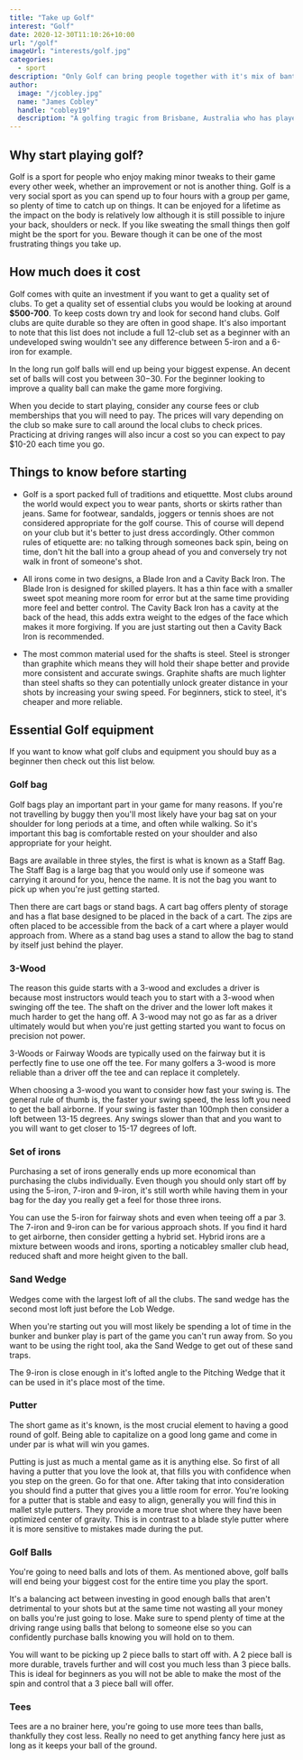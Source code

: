 ```yaml
---
title: "Take up Golf"
interest: "Golf"
date: 2020-12-30T11:10:26+10:00
url: "/golf"
imageUrl: "interests/golf.jpg"
categories:
  - sport
description: "Only Golf can bring people together with it's mix of banter, self-competition and plenty of opportunities to be social. Golf is one of the main ingredients in life for good health and happiness."
author:
  image: "/jcobley.jpg"
  name: "James Cobley"
  handle: "cobley19"
  description: "A golfing tragic from Brisbane, Australia who has played his fair share of rounds."
---
```


## Why start playing golf?
Golf is a sport for people who enjoy making minor tweaks to their game every other week, whether an improvement or not is another thing. Golf is a very social sport as you can spend up to four hours with a group per game, so plenty of time to catch up on things. It can be enjoyed for a lifetime as the impact on the body is relatively low although it is still possible to injure your back, shoulders or neck. If you like sweating the small things then golf might be the sport for you. Beware though it can be one of the most frustrating things you take up.

## How much does it cost
Golf comes with quite an investment if you want to get a quality set of clubs. To get a quality set of essential clubs you would be looking at around **$500-700**. To keep costs down try and look for second hand clubs. Golf clubs are quite durable so they are often in good shape. It's also important to note that this list does not include a full 12-club set as a beginner with an undeveloped swing wouldn't see any difference between 5-iron and a 6-iron for example.

In the long run golf balls will end up being your biggest expense. An decent set of balls will cost you between $30-$30. For the beginner looking to improve a quality ball can make the game more forgiving.

When you decide to start playing, consider any course fees or club memberships that you will need to pay. The prices will vary depending on the club so make sure to call around the local clubs to check prices. Practicing at driving ranges will also incur a cost so you can expect to pay $10-20 each time you go.

## Things to know before starting

- Golf is a sport packed full of traditions and etiquettte. Most clubs around the world would expect you to wear pants, shorts or skirts rather than jeans. Same for footwear, sandalds, joggers or tennis shoes are not considered appropriate for the golf course. This of course will depend on your club but it's better to just dress accordingly. Other common rules of etiquette are: no talking through someones back spin, being on time, don't hit the ball into a group ahead of you and conversely try not walk in front of someone's shot.

- All irons come in two designs, a Blade Iron and a Cavity Back Iron. The Blade Iron is designed for skilled players. It has a thin face with a smaller sweet spot meaning more room for error but at the same time providing more feel and better control. The Cavity Back Iron has a cavity at the back of the head, this adds extra weight to the edges of the face which makes it more forgiving. If you are just starting out then a Cavity Back Iron is recommended.

- The most common material used for the shafts is steel. Steel is stronger than graphite which means they will hold their shape better and provide more consistent and accurate swings. Graphite shafts are much lighter than steel shafts so they can potentially unlock greater distance in your shots by increasing your swing speed. For beginners, stick to steel, it's cheaper and more reliable.

## Essential Golf equipment
If you want to know what golf clubs and equipment you should buy as a beginner then check out this list below.

### Golf bag
Golf bags play an important part in your game for many reasons. If you're not travelling by buggy then you'll most likely have your bag sat on your shoulder for long periods at a time, and often while walking. So it's important this bag is comfortable rested on your shoulder and also appropriate for your height.

Bags are available in three styles, the first is what is known as a Staff Bag. The Staff Bag is a large bag that you would only use if someone was carrying it around for you, hence the name. It is not the bag you want to pick up when you're just getting started.

Then there are cart bags or stand bags. A cart bag offers plenty of storage and has a flat base designed to be placed in the back of a cart. The zips are often placed to be accessible from the back of a cart where a player would approach from. Where as a stand bag uses a stand to allow the bag to stand by itself just behind the player.

### 3-Wood
The reason this guide starts with a 3-wood and excludes a driver is because most instructors would teach you to start with a 3-wood when swinging off the tee. The shaft on the driver and the lower loft makes it much harder to get the hang off. A 3-wood may not go as far as a driver ultimately would but when you're just getting started you want to focus on precision not power.

3-Woods or Fairway Woods are typically used on the fairway but it is perfectly fine to use one off the tee. For many golfers a 3-wood is more reliable than a driver off the tee and can replace it completely.

When choosing a 3-wood you want to consider how fast your swing is. The general rule of thumb is, the faster your swing speed, the less loft you need to get the ball airborne.  If  your swing is faster than 100mph then consider a loft between 13-15 degrees. Any swings slower than that and you want to you will want to get closer to 15-17 degrees of loft.

### Set of irons
Purchasing a set of irons generally ends up more economical than purchasing the clubs individually. Even though you should only start off by using the 5-iron, 7-iron and 9-iron, it's still worth while having them in your bag for the day you really get a feel for those three irons.

You can use the 5-iron for fairway shots and even when teeing off a par 3. The 7-iron and 9-iron can be for various approach shots. If you find it hard to get airborne, then consider getting a hybrid set. Hybrid irons are a mixture between woods and irons, sporting a noticabley smaller club head, reduced shaft and more height given to the ball.

### Sand Wedge
Wedges come with the largest loft of all the clubs. The sand wedge has the second most loft just before the Lob Wedge.

When you're starting out you will most likely be spending a lot of time in the bunker and bunker play is part of the game you can't run away from. So you want to be using the right tool, aka the Sand Wedge to get out of these sand traps.

The 9-iron is close enough in it's lofted angle to the Pitching Wedge that it can be used in it's place most of the time.

### Putter
The short game as it's known, is the most crucial element to having a good round of golf. Being able to capitalize on a good long game and come in under par is what will win you games.

Putting is just as much a mental game as it is anything else. So first of all having a putter that you love the look at, that fills you with confidence when you step on the green. Go for that one. After taking that into consideration you should find a putter that gives you a little room for error. You're looking for a putter that is stable and easy to align, generally you will find this in mallet style putters. They provide a more true shot where they have been optimized center of gravity. This is in contrast to a blade style putter where it is more sensitive to mistakes made during the put.

### Golf Balls
You're going to need balls and lots of them. As mentioned above, golf balls will end being your biggest cost for the entire time you play the sport.

It's a balancing act between investing in good enough balls that aren't detrimental to your shots but at the same time not wasting all your money on balls you're just going to lose. Make sure to spend plenty of time at the driving range using balls that belong to someone else so you can confidently purchase balls knowing you will hold on to them.

You will want to be picking up 2 piece balls to start off with. A 2 piece ball is more durable, travels further and will cost you much less than 3 piece balls. This is ideal for beginners as you will not be able to make the most of the spin and control that a 3 piece ball will offer.


### Tees
Tees are a no brainer here, you're going to use more tees than balls, thankfully they cost less. Really no need to get anything fancy here just as long as it keeps your ball of the ground.
